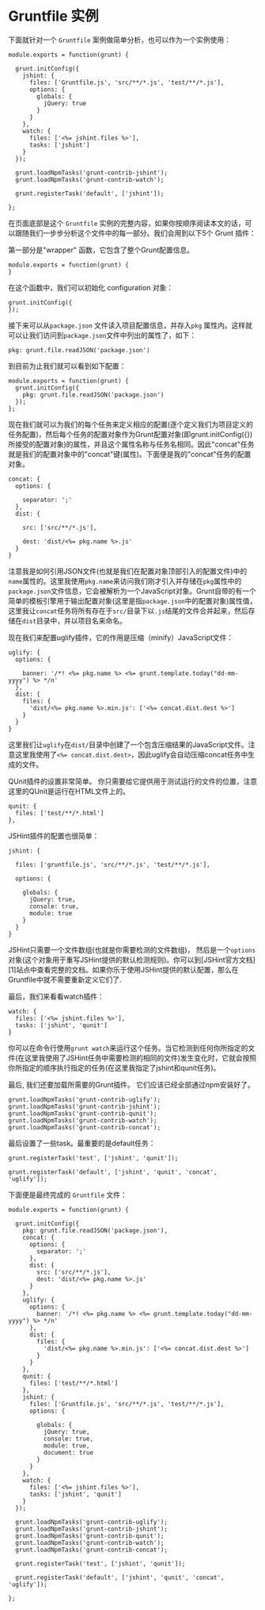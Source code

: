 # Gruntfile 实例

下面就针对一个 `Gruntfile` 案例做简单分析，也可以作为一个实例使用：

    module.exports = function(grunt) {

      grunt.initConfig({
        jshint: {
          files: ['Gruntfile.js', 'src/**/*.js', 'test/**/*.js'],
          options: {
            globals: {
              jQuery: true
            }
          }
        },
        watch: {
          files: ['<%= jshint.files %>'],
          tasks: ['jshint']
        }
      });

      grunt.loadNpmTasks('grunt-contrib-jshint');
      grunt.loadNpmTasks('grunt-contrib-watch');

      grunt.registerTask('default', ['jshint']);

    };

在页面底部是这个 `Gruntfile` 实例的完整内容，如果你按顺序阅读本文的话，可以跟随我们一步步分析这个文件中的每一部分。我们会用到以下5个 Grunt 插件：

第一部分是"wrapper" 函数，它包含了整个Grunt配置信息。

    module.exports = function(grunt) {
    }

在这个函数中，我们可以初始化 configuration 对象：

    grunt.initConfig({
    });

接下来可以从`package.json` 文件读入项目配置信息，并存入`pkg` 属性内。这样就可以让我们访问到`package.json`文件中列出的属性了，如下：

    pkg: grunt.file.readJSON('package.json')

到目前为止我们就可以看到如下配置：

    module.exports = function(grunt) {
      grunt.initConfig({
        pkg: grunt.file.readJSON('package.json')
      });
    };

现在我们就可以为我们的每个任务来定义相应的配置(逐个定义我们为项目定义的任务配置)，然后每个任务的配置对象作为Grunt配置对象(即grunt.initConfig({})所接受的配置对象)的属性，并且这个属性名称与任务名相同。因此"concat"任务就是我们的配置对象中的"concat"键(属性)。下面便是我的"concat"任务的配置对象。

    concat: {
      options: {

        separator: ';'
      },
      dist: {

        src: ['src/**/*.js'],

        dest: 'dist/<%= pkg.name %>.js'
      }
    }

注意我是如何引用JSON文件(也就是我们在配置对象顶部引入的配置文件)中的`name`属性的。这里我使用`pkg.name`来访问我们刚才引入并存储在`pkg`属性中的`package.json`文件信息，它会被解析为一个JavaScript对象。Grunt自带的有一个简单的模板引擎用于输出配置对象(这里是指`package.json`中的配置对象)属性值，这里我让`concat`任务将所有存在于`src/`目录下以`.js`结尾的文件合并起来，然后存储在`dist`目录中，并以项目名来命名。

现在我们来配置uglify插件，它的作用是压缩（minify）JavaScript文件：

    uglify: {
      options: {

        banner: '/*! <%= pkg.name %> <%= grunt.template.today("dd-mm-yyyy") %> */n'
      },
      dist: {
        files: {
          'dist/<%= pkg.name %>.min.js': ['<%= concat.dist.dest %>']
        }
      }
    }

这里我们让`uglify`在`dist/`目录中创建了一个包含压缩结果的JavaScript文件。注意这里我使用了`<%= concat.dist.dest>`，因此uglify会自动压缩concat任务中生成的文件。

QUnit插件的设置非常简单。 你只需要给它提供用于测试运行的文件的位置，注意这里的QUnit是运行在HTML文件上的。

    qunit: {
      files: ['test/**/*.html']
    },

JSHint插件的配置也很简单：

    jshint: {

      files: ['gruntfile.js', 'src/**/*.js', 'test/**/*.js'],

      options: {

        globals: {
          jQuery: true,
          console: true,
          module: true
        }
      }
    }

JSHint只需要一个文件数组(也就是你需要检测的文件数组)， 然后是一个`options`对象(这个对象用于重写JSHint提供的默认检测规则)。你可以到[JSHint官方文档][1]站点中查看完整的文档。如果你乐于使用JSHint提供的默认配置，那么在Gruntfile中就不需要重新定义它们了.

最后，我们来看看watch插件：

    watch: {
      files: ['<%= jshint.files %>'],
      tasks: ['jshint', 'qunit']
    }

你可以在命令行使用`grunt watch`来运行这个任务。当它检测到任何你所指定的文件(在这里我使用了JSHint任务中需要检测的相同的文件)发生变化时，它就会按照你所指定的顺序执行指定的任务(在这里我指定了jshint和qunit任务)。

最后, 我们还要加载所需要的Grunt插件。 它们应该已经全部通过npm安装好了。

    grunt.loadNpmTasks('grunt-contrib-uglify');
    grunt.loadNpmTasks('grunt-contrib-jshint');
    grunt.loadNpmTasks('grunt-contrib-qunit');
    grunt.loadNpmTasks('grunt-contrib-watch');
    grunt.loadNpmTasks('grunt-contrib-concat');

最后设置了一些task。最重要的是default任务：

    grunt.registerTask('test', ['jshint', 'qunit']);

    grunt.registerTask('default', ['jshint', 'qunit', 'concat', 'uglify']);

下面便是最终完成的 `Gruntfile` 文件：

    module.exports = function(grunt) {

      grunt.initConfig({
        pkg: grunt.file.readJSON('package.json'),
        concat: {
          options: {
            separator: ';'
          },
          dist: {
            src: ['src/**/*.js'],
            dest: 'dist/<%= pkg.name %>.js'
          }
        },
        uglify: {
          options: {
            banner: '/*! <%= pkg.name %> <%= grunt.template.today("dd-mm-yyyy") %> */n'
          },
          dist: {
            files: {
              'dist/<%= pkg.name %>.min.js': ['<%= concat.dist.dest %>']
            }
          }
        },
        qunit: {
          files: ['test/**/*.html']
        },
        jshint: {
          files: ['Gruntfile.js', 'src/**/*.js', 'test/**/*.js'],
          options: {

            globals: {
              jQuery: true,
              console: true,
              module: true,
              document: true
            }
          }
        },
        watch: {
          files: ['<%= jshint.files %>'],
          tasks: ['jshint', 'qunit']
        }
      });

      grunt.loadNpmTasks('grunt-contrib-uglify');
      grunt.loadNpmTasks('grunt-contrib-jshint');
      grunt.loadNpmTasks('grunt-contrib-qunit');
      grunt.loadNpmTasks('grunt-contrib-watch');
      grunt.loadNpmTasks('grunt-contrib-concat');

      grunt.registerTask('test', ['jshint', 'qunit']);

      grunt.registerTask('default', ['jshint', 'qunit', 'concat', 'uglify']);

    };